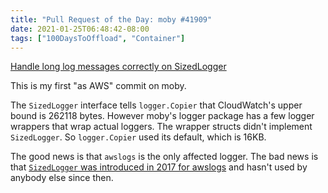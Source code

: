 ```yaml
---
title: "Pull Request of the Day: moby #41909"
date: 2021-01-25T06:48:42-08:00
tags: ["100DaysToOffload", "Container"]
---
```

[Handle long log messages correctly on SizedLogger](https://github.com/moby/moby/pull/41909)

This is my first "as AWS" commit on moby.

The `SizedLogger` interface tells `logger.Copier` that CloudWatch's upper bound is 262118 bytes. However moby's logger package has a few logger wrappers that wrap actual loggers. The wrapper structs didn't implement `SizedLogger`. So `logger.Copier` used its default, which is 16KB.

The good news is that `awslogs` is the only affected logger. The bad news is that [`SizedLogger` was introduced in 2017 for awslogs](https://github.com/moby/moby/pull/34888) and hasn't used by anybody else since then.
